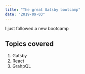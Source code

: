 ```yaml
---
title: "The great Gatsby bootcamp"
date: "2019-09-03"
---
```


I just followed a new bootcamp

## Topics covered

1. Gatsby
2. React
3. GrahpQL